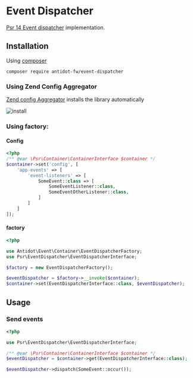 # Event Dispatcher

[Psr 14 Event dispatcher](https://github.com/php-fig/event-dispatcher) implementation.

## Installation

Using [composer](https://getcomposer.org/download/)

````
composer require antidot-fw/event-dispatcher
````

### Using Zend Config Aggregator

[Zend config Aggregator](https://framework.zend.com/blog/2017-04-20-config-aggregator.html) installs the library automatically

![install](/install.jpg)

### Using factory:

#### Config

````php
<?php
/** @var \Psr\Container\ContainerInterface $container */
$container->set('config', [
    'app-events' => [
        'event-listeners' => [
            SomeEvent::class => [
                SomeEventListener::class,
                SomeEventOtherListener::class,
            ]
        ]
    ]
]);
````
#### factory

````php
<?php

use Antidot\Event\Container\EventDispatcherFactory;
use Psr\EventDispatcher\EventDispatcherInterface;

$factory = new EventDispatcherFactory();

$eventDispatcher = $factory->__invoke($container);
$container->set(EventDispatcherInterface::class, $eventDispatcher);
````

## Usage

### Send events

````php
<?php

use Psr\EventDispatcher\EventDispatcherInterface;

/** @var \Psr\Container\ContainerInterface $container */
$eventDispatcher = $container->get(EventDispatcherInterface::class);

$eventDispatcher->dispatch(SomeEvent::occur());

````
